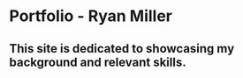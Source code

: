 <h1> Portfolio - Ryan Miller </h1>
<h2> This site is dedicated to showcasing my background and relevant skills. </h2>
